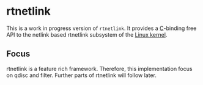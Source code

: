 rtnetlink
=========
This is a work in progress version of `rtnetlink`.  It provides a [C](https://en.wikipedia.org/wiki/C_(programming_language))-binding free API to the netlink based rtnetlink subsystem of the [Linux kernel](https://www.kernel.org).

Focus
-----
rtnetlink  is a feature rich framework. Therefore, this implementation focus on qdisc and filter. Further parts of rtnetlink will follow later.
